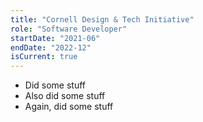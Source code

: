 ```yaml
---
title: "Cornell Design & Tech Initiative"
role: "Software Developer"
startDate: "2021-06"
endDate: "2022-12"
isCurrent: true
---
```


- Did some stuff
- Also did some stuff
- Again, did some stuff
